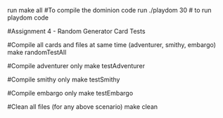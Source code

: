 run make all #To compile the dominion code
run ./playdom 30 # to run playdom code

#Assignment 4 - Random Generator Card Tests

#Compile all cards and files at same time (adventurer, smithy, embargo)
make randomTestAll 

#Compile adventurer only
make testAdventurer

#Compile smithy only
make testSmithy

#Compile embargo only
make testEmbargo

#Clean all files (for any above scenario)
make clean